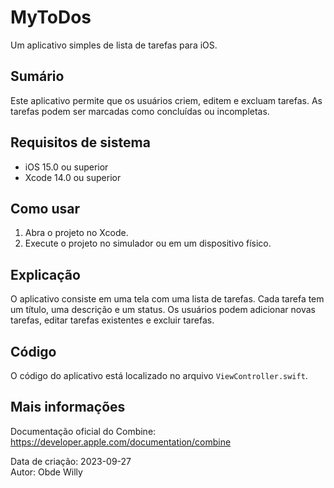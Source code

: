 # MyToDos

Um aplicativo simples de lista de tarefas para iOS.

## Sumário
Este aplicativo permite que os usuários criem, editem e excluam tarefas. As tarefas podem ser marcadas como concluídas ou incompletas.

## Requisitos de sistema
- iOS 15.0 ou superior
- Xcode 14.0 ou superior

## Como usar
1. Abra o projeto no Xcode.
1. Execute o projeto no simulador ou em um dispositivo físico.

## Explicação
O aplicativo consiste em uma tela com uma lista de tarefas. Cada tarefa tem um título, uma descrição e um status. Os usuários podem adicionar novas tarefas, editar tarefas existentes e excluir tarefas.

## Código
O código do aplicativo está localizado no arquivo `ViewController.swift`.

## Mais informações
Documentação oficial do Combine: https://developer.apple.com/documentation/combine  

Data de criação: 2023-09-27    
Autor: Obde Willy

